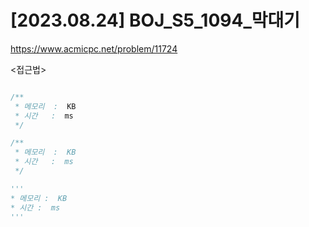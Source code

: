 #   [2023.08.24] BOJ_S5_1094_막대기
https://www.acmicpc.net/problem/11724

<접근법>

```
```




```java
/**
 * 메모리  :  KB
 * 시간   :  ms
 */
```



```js
/**
 * 메모리  :  KB
 * 시간   :  ms
 */
```




```python
'''
* 메모리 :  KB
* 시간 :  ms
'''
```
